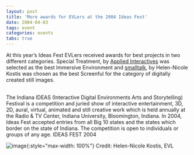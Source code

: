 ```yaml
---
layout: post
title: 'More awards for EVLers at the 2004 Ideas Fest'
date: 2004-04-03
tags: event
categories: events
tabs: true
---
```


At this year&rsquo;s Ideas Fest EVLers received awards for best projects in two different categories. Special Treatment, by <a href="http://www.appliedinteractives.com">Applied Interactives</a> was selected as the best Immersive Environment and <a href="http://www.evl.uic.edu/art/art_project.php3?indi=266">smalltalk</a>, by Helen-Nicole Kostis was chosen as the best Screenful for the category of digitally created still images.<br><br>

The Indiana IDEAS (Interactive Digital Environments Arts and Storytelling) Festival is a competition and juried show of interactive entertainment, 3D, 2D, aural, virtual, animated and still creative work which is held annually at the Radio &amp; TV Center, Indiana University, Bloomington, Indiana. In 2004, Ideas Fest accepted entries from all Big 10 states and the states which border on the state of Indiana. The competition is open to individuals or groups of any age.
IDEAS FEST 2004

![image](https://www.evl.uic.edu/output/originals/ideasfest04.jpg-srcw.jpg){:style="max-width: 100%"}
Credit: Helen-Nicole Kostis, EVL

